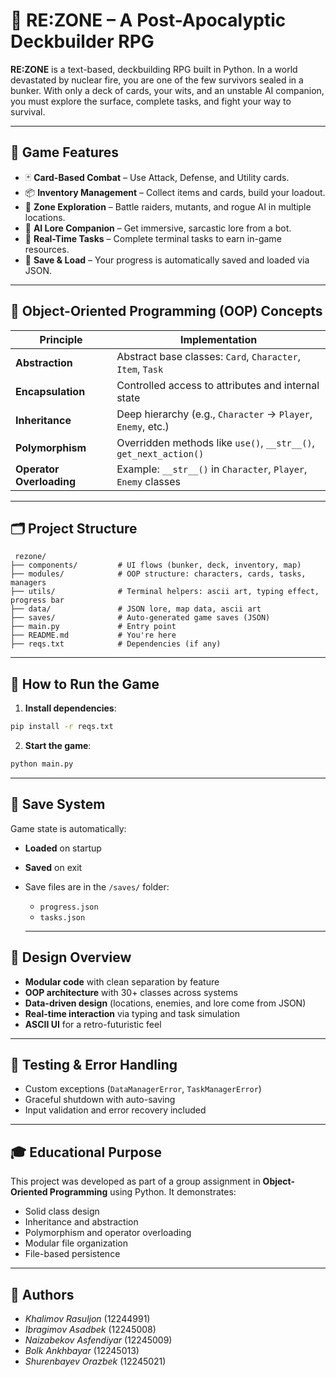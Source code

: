 # 🎴 RE:ZONE – A Post-Apocalyptic Deckbuilder RPG

**RE:ZONE** is a text-based, deckbuilding RPG built in Python. In a world devastated by nuclear fire, you are one of the few survivors sealed in a bunker. With only a deck of cards, your wits, and an unstable AI companion, you must explore the surface, complete tasks, and fight your way to survival.

---
 ## 🧠 Game Features

- 🃏 **Card-Based Combat** – Use Attack, Defense, and Utility cards.
- 📦 **Inventory Management** – Collect items and cards, build your loadout.
- 👾 **Zone Exploration** – Battle raiders, mutants, and rogue AI in multiple locations.
- 🤖 **AI Lore Companion** – Get immersive, sarcastic lore from a bot.
- 🧾 **Real-Time Tasks** – Complete terminal tasks to earn in-game resources.
- 💾 **Save & Load** – Your progress is automatically saved and loaded via JSON.

---

## 🧱 Object-Oriented Programming (OOP) Concepts

| Principle       | Implementation |
|-----------------|----------------|
| **Abstraction** | Abstract base classes: `Card`, `Character`, `Item`, `Task` |
| **Encapsulation** | Controlled access to attributes and internal state |
| **Inheritance** | Deep hierarchy (e.g., `Character` → `Player`, `Enemy`, etc.) |
| **Polymorphism** | Overridden methods like `use()`, `__str__()`, `get_next_action()` |
| **Operator Overloading** | Example: `__str__()` in `Character`, `Player`, `Enemy` classes |
---

## 🗂️ Project Structure

```
 rezone/
├── components/         # UI flows (bunker, deck, inventory, map)
├── modules/            # OOP structure: characters, cards, tasks, managers
├── utils/              # Terminal helpers: ascii art, typing effect, progress bar
├── data/               # JSON lore, map data, ascii art
├── saves/              # Auto-generated game saves (JSON)
├── main.py             # Entry point
├── README.md           # You're here
├── reqs.txt            # Dependencies (if any)
```
---

## 🚀 How to Run the Game

1. **Install dependencies**:
```bash
pip install -r reqs.txt
```
2. **Start the game**:
```bash
python main.py
```

---

## 📁 Save System
Game state is automatically:
- **Loaded** on startup
- **Saved** on exit
- Save files are in the `/saves/` folder:
    - `progress.json`
    - `tasks.json`

    ---

## 🧠 Design Overview

- **Modular code** with clean separation by feature
- **OOP architecture** with 30+ classes across systems
- **Data-driven design** (locations, enemies, and lore come from JSON)
- **Real-time interaction** via typing and task simulation
- **ASCII UI** for a retro-futuristic feel

---

## 🧪 Testing & Error Handling

- Custom exceptions (`DataManagerError`, `TaskManagerError`)
- Graceful shutdown with auto-saving
- Input validation and error recovery included

---

## 🎓 Educational Purpose

This project was developed as part of a group assignment in **Object-Oriented Programming** using Python. It demonstrates:
- Solid class design
- Inheritance and abstraction
- Polymorphism and operator overloading
- Modular file organization
- File-based persistence

---

## 👥 Authors

- *Khalimov Rasuljon* (12244991)
- *Ibragimov Asadbek* (12245008) 
- *Naizabekov Asfendiyar* (12245009)
- *Bolk Ankhbayar* (12245013)
- *Shurenbayev Orazbek* (12245021)

